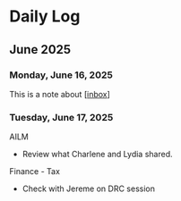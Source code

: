 # Daily Log

## June 2025

### Monday, June 16, 2025

This is a note about [[inbox]]

### Tuesday, June 17, 2025

AILM

- Review what Charlene and Lydia shared.

Finance - Tax

- Check with Jereme on DRC session


[//begin]: # "Autogenerated link references for markdown compatibility"
[inbox]: ../inbox.md "Inbox"
[//end]: # "Autogenerated link references"
